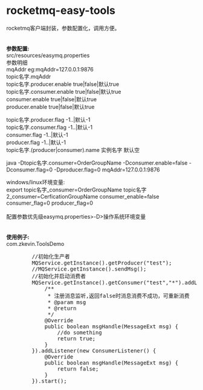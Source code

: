 # rocketmq-easy-tools
rocketmq客户端封装，参数配置化，调用方便。
<br/>
<br/>
<br/>
<b>参数配置:</b><br/>
src/resources/easymq.properties<br/>
参数明细<br/>
mqAddr eg:mqAddr=127.0.0.1:9876<br/>
topic名字.mqAddr<br/>
topic名字.producer.enable true|false|默认true<br/>
topic名字.consumer.enable true|false|默认true<br/>
consumer.enable true|false|默认true<br/>
producer.enable true|false|默认true<br/>

topic名字.producer.flag -1..|默认-1<br/>
topic名字.consumer.flag -1..|默认-1<br/>
consumer.flag -1..|默认-1<br/>
producer.flag -1..|默认-1<br/>
topic名字.(producer|consumer).name 实例名字 默认空<br/>

java -Dtopic名字.consumer=OrderGroupName -Dconsumer.enable=false -Dconsumer.flag=0 -Dproducer.flag=0  mqAddr=127.0.0.1:9876<br/>

windows/linux环境变量:<br/>
export topic名字_consumer=OrderGroupName topic名字2_consumer=CerficationGroupName    consumer_enable=false  consumer_flag=0 producer_flag=0<br/>
<br/>
配置参数优先级easymq.properties>-D>操作系统环境变量
<br/>
<br/>
<br/>
<b>使用例子:</b><br/>
com.zkevin.ToolsDemo<br/>
<pre>
        //初始化生产者
        MQService.getInstance().getProducer("test");
        //MQService.getInstance().sendMsg();
        //初始化并启动消费者
        MQService.getInstance().getConsumer("test","*").addListener(new ConsumerListener() {
            /**
             * 注册消息监听,返回false时消息消费不成功，可重新消费
             * @param msg
             * @return
             */
            @Override
            public boolean msgHandle(MessageExt msg) {
                //do something
                return true;
            }
        }).addListener(new ConsumerListener() {
            @Override
            public boolean msgHandle(MessageExt msg) {
                return false;
            }
        }).start();
 </pre>
